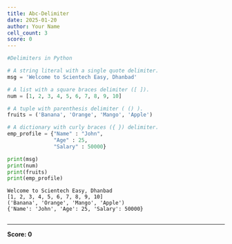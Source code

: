 ```yaml
---
title: Abc-Delimiter
date: 2025-01-20
author: Your Name
cell_count: 3
score: 0
---
```


```python
#Delimiters in Python
```


```python
# A string literal with a single quote delimiter.
msg = 'Welcome to Scientech Easy, Dhanbad'

# A list with a square braces delimiter ([ ]).
num = [1, 2, 3, 4, 5, 6, 7, 8, 9, 10]

# A tuple with parenthesis delimiter ( () ).
fruits = ('Banana', 'Orange', 'Mango', 'Apple')

# A dictionary with curly braces ({ }) delimiter.
emp_profile = {"Name" : "John",
               "Age" : 25,
               "Salary" : 50000}

print(msg)
print(num)
print(fruits)
print(emp_profile)

```

    Welcome to Scientech Easy, Dhanbad
    [1, 2, 3, 4, 5, 6, 7, 8, 9, 10]
    ('Banana', 'Orange', 'Mango', 'Apple')
    {'Name': 'John', 'Age': 25, 'Salary': 50000}



```python

```


---
**Score: 0**
